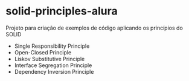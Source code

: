# solid-principles-alura
Projeto para criação de exemplos de código aplicando os princípios do SOLID

- Single Responsibility Principle
- Open-Closed Principle
- Liskov Substitutive Principle 
- Interface Segregation Principle
- Dependency Inversion Principle
